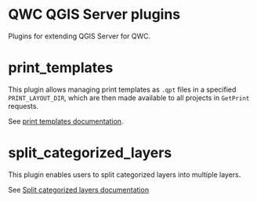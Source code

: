 QWC QGIS Server plugins
=======================

Plugins for extending QGIS Server for QWC.

# print_templates

This plugin allows managing print templates as `.qpt` files in a specified `PRINT_LAYOUT_DIR`, which are then made available to all projects in `GetPrint` requests.

See [print templates documentation](https://qwc-services.github.io/topics/Printing/#layout-templates).

# split_categorized_layers

This plugin enables users to split categorized layers into multiple layers.

See [Split categorized layers documentation](https://qwc-services.github.io/master/configuration/ThemesConfiguration/#split-categorized-layers)
